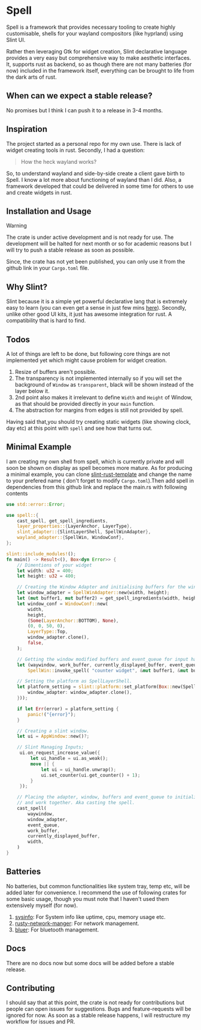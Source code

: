 # Spell

Spell is a framework that provides necessary tooling to create highly customisable,
shells for your wayland compositors (like hyprland) using Slint UI.

Rather then leveraging Gtk for widget creation, Slint declarative language provides
a very easy but comprehensive way to make aesthetic interfaces. It, supports rust
as backend, so as though there are not many batteries (for now) included
in the framework itself, everything can be brought to life from the dark arts of
rust.

## When can we expect a stable release?

No promises but I think I can push it to a release in 3-4 months.

## Inspiration

The project started as a personal repo for my own use. There is lack of widget
creating tools in rust. Secondly, I had a question:
> How the heck wayland works?

So, to understand wayland and side-by-side create a client gave birth to Spell.
I know a lot more about functioning of wayland than I did. Also, a framework
developed that could be delivered in some time for others to use and create widgets
in rust.

## Installation and Usage

> [!WARNING]
> The crate is under active development and is not ready for use. The development will
> be halted for next month or so for academic reasons but I will try to push a stable release
> as soon as possible.

Since, the crate has not yet been published, you can only use it from the github link in
your `Cargo.toml` file.

## Why Slint?

Slint because it is a simple yet powerful declarative lang that is extremely
easy to learn (you can even get a sense in just few mins [here](https://docs.slint.dev/latest/docs/slint/guide/language/concepts/slint-language/)). Secondly, unlike
other good UI kits, it just has awesome integration for rust. A compatibility that
is hard to find.

## Todos

A lot of things are left to be done, but following core things are not implemented yet
which might cause problem for widget creation.

1. Resize of buffers aren't possible.
2. The transparency is not implemented internally so if you will set the background of
`Window` as `transparent`, black will be shown instead of the layer below it.
3. 2nd point also makes it irrelevant to define `Width` and `Height` of Window, as that
should be provided directly in your `main` function.
4. The abstraction for margins from edges is still not provided by spell.

Having said that,you should try creating static widgets (like showing clock, day etc) at
this point with `spell` and see how that turns out.

## Minimal Example

I am creating my own shell from spell, which is currently private and will soon be shown
on display as spell becomes more mature. As for producing a minimal example, you can clone
[slint-rust-template](https://github.com/slint-ui/slint-rust-template/blob/main/src/main.rs) and change the name to your prefered name ( don't forget to modify `Cargo.toml`).Then add spell in dependencies
from this github link and replace the main.rs with following contents

```rust
use std::error::Error;

use spell::{
    cast_spell, get_spell_ingredients,
    layer_properties::{LayerAnchor, LayerType},
    slint_adapter::{SlintLayerShell, SpellWinAdapter},
    wayland_adapter::{SpellWin, WindowConf},
};

slint::include_modules!();
fn main() -> Result<(), Box<dyn Error>> {
    // Dimentions of your widget
    let width: u32 = 400;
    let height: u32 = 400;

    // Creating the Window Adapter and initialising buffers for the window.
    let window_adapter = SpellWinAdapter::new(width, height);
    let (mut buffer1, mut buffer2) = get_spell_ingredients(width, height);
    let window_conf = WindowConf::new(
        width,
        height,
        (Some(LayerAnchor::BOTTOM), None),
        (0, 0, 50, 0),
        LayerType::Top,
        window_adapter.clone(),
        false,
    );

    // Getting the window modified buffers and event_queue for input handling.
    let (waywindow, work_buffer, currently_displayed_buffer, event_queue) = 
        SpellWin::invoke_spell( "counter widget", &mut buffer1, &mut buffer2, window_conf);

    // Setting the platform as SpellLayerShell.
    let platform_setting = slint::platform::set_platform(Box::new(SpellLayerShell {
        window_adapter: window_adapter.clone(),
    }));

    if let Err(error) = platform_setting {
        panic!("{error}");
    }

    // Creating a slint window.
    let ui = AppWindow::new()?;

    // Slint Managing Inputs;
     ui.on_request_increase_value({
         let ui_handle = ui.as_weak();
         move || {
             let ui = ui_handle.unwrap();
             ui.set_counter(ui.get_counter() + 1);
         }
     });

    // Placing the adapter, window, buffers and event_queue to initialise 
    // and work together. Aka casting the spell.
    cast_spell(
        waywindow,
        window_adapter,
        event_queue,
        work_buffer,
        currently_displayed_buffer,
        width,
    )
}
```

## Batteries

No batteries, but common functionalities like system tray, temp etc, will be added later for
convenience. I recommend the use of following crates for some basic usage, though you must note
that I haven't used them extensively myself (for now).

1. [sysinfo](https://crates.io/crates/sysinfo): For System info like uptime, cpu, memory usage etc.
2. [rusty-network-manger](https://crates.io/crates/rusty_network_manager): For network management.
3. [bluer](https://docs.rs/bluer/latest/bluer/): For bluetooth management.

## Docs

There are no docs now but some docs will be added before a stable release.

## Contributing

I should say that at this point, the crate is not ready for contributions but people can open
issues for suggestions. Bugs and feature-requests will be ignored for now. As soon as a stable
release happens, I will restructure my workflow for issues and PR.
